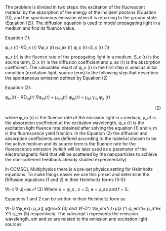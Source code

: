 The problem is divided in two steps: the excitation of the fluorescent material by the absorption of the energy of the incident photons (Equation (1)), and the spontaneous emission when it is returning to the ground state (Equation (2)). 
The diffusion equation is used to model propagating light in a medium and find its fluence value.

Equation (1):

φ_x (r)-∇D_x (r)  ∇φ_x (r)+μ_ax (r)  φ_x (r)=S_x (r)				(1)

φ_x (r)  is the fluence rate of the propagating light in a medium, S_x (r) is the source term, D_x (r) is the diffusion coefficient and μ_ax (r) is the absorption coefficient.
The calculated result of φ_x (r) in the first step is used as initial condition (excitation light, source term) to the following step that describes the spontaneous emission defined by Equation (2)
	
Equation (2):

φ<sub>m</sub>(r) - ∇D<sub>m</sub>(r) ∇φ<sub>m</sub>(r) + μ<sub>am</sub>(r)  φ<sub>m</sub>(r) = μ<sub>af</sub> γ<sub>m</sub> φ<sub>x</sub> (r) <div style="text-align: right">(2)</div>

where φ_m (r) is the fluence rate of the emission light in a medium, μ_af is the absorption coefficient at the excitation wavelength, φ_x (r)  is the excitation light fluence rate obtained after solving the equation (1) and γ_m is the fluorescence yield fraction. In the Equation (2) the diffusion and absorption coefficients are defined according to the material chosen to be the active medium and its source term is the fluence rate for the fluorescence emission (which will be later used as a parameter of the electromagnetic field that will be scattered by the nanoparticles to achieve the non-coherent feedback already studied experimentally)

In COMSOL Multiphysics there is a pre-set physics setting for Helmholtz equations. To make things easier we use this preset and determine the Diffusion equations (1 and 2) in their Helmholtz forms (3-5):  

∇(-c ∇ u)+au=f 	 				(3)
Where u = φ_x , c = D, a = μ_ax and f = S.

Equations 1 and 2 can be written in their Helmholtz form as

∇(-D ∇φ_ex)+μ_a 〖 φ〗_ex=S 					(4)
and
∇(-D^i  ∇φ_em^i )+μ_(a )^i φ_em^i= μ_a^ex  Y^i  φ_ex 			(5)
respectively.
The subscript i represents the emission wavelength, em and ex are related to the emission and excitation light sources.

